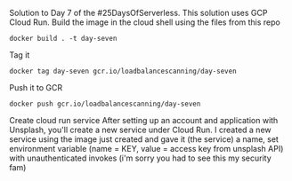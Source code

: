 Solution to Day 7 of the #25DaysOfServerless. This solution uses GCP Cloud Run.
Build the image in the cloud shell using the files from this repo
```
docker build . -t day-seven
```
Tag it
```
docker tag day-seven gcr.io/loadbalancescanning/day-seven
```
Push it to GCR
```
docker push gcr.io/loadbalancescanning/day-seven
```
Create cloud run service
After setting up an account and application with Unsplash, you'll create a new service under Cloud Run. I created a new service using the image just created and gave it (the service) a name, set environment variable (name = KEY, value = access key from unsplash API) with unauthenticated invokes (i'm sorry you had to see this my security fam)